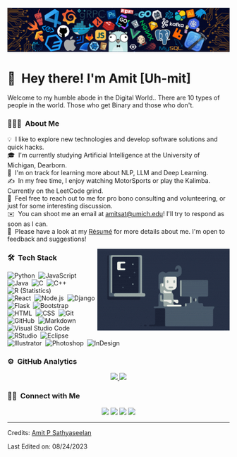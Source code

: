 ![Amit Sathya Banner](https://github.com/Jaydeep-Yadav/Jaydeep-Yadav/blob/main/banner.png)

# 👋 &nbsp;Hey there! I'm Amit [Uh-mit]

<!-- ## 👋 &nbsp;Hey there! I'm Aditya -->

Welcome to my humble abode in the Digital World.. There are 10 types of people in the world. Those who get Binary and those who don't.

### 👨🏻‍💻 &nbsp;About Me
💡 &nbsp;I like to explore new technologies and develop software solutions and quick hacks.\
🎓 &nbsp;I'm currently studying Artificial Intelligence at the University of Michigan, Dearborn.\
🌱 &nbsp;I'm on track for learning more about NLP, LLM and Deep Learning.\
✍️ &nbsp;In my free time, I enjoy watching MotorSports or play the Kalimba. Currently on the LeetCode grind.\
💬 &nbsp;Feel free to reach out to me for pro bono consulting and volunteering, or just for some interesting discussion.\
✉️ &nbsp;You can shoot me an email at amitsat@umich.edu! I'll try to respond as soon as I can.\
📄 &nbsp;Please have a look at my [Résumé](https://amitsathya.github.io/portfolio/assets/Resume_Amit.pdf) for more details about me. I'm open to feedback and suggestions!

<img alt="Night Coding" src="https://raw.githubusercontent.com/AVS1508/AVS1508/master/assets/Night-Coding.gif" align="right"/>

### 🛠 &nbsp;Tech Stack

![Python](https://img.shields.io/badge/-Python-05122A?style=flat&logo=python)&nbsp;
![JavaScript](https://img.shields.io/badge/-JavaScript-05122A?style=flat&logo=javascript)&nbsp;
![Java](https://img.shields.io/badge/-Java-05122A?style=flat&logo=Java&logoColor=FFA518)&nbsp;
![C](https://img.shields.io/badge/-C-05122A?style=flat&logo=C&logoColor=A8B9CC)&nbsp;
![C++](https://img.shields.io/badge/-C++-05122A?style=flat&logo=C%2B%2B&logoColor=00599C)&nbsp;
![R (Statistics)](https://img.shields.io/badge/-R-05122A?style=flat&logo=R&logoColor=276DC3)\
![React](https://img.shields.io/badge/-React-05122A?style=flat&logo=react)&nbsp;
![Node.js](https://img.shields.io/badge/-Node.js-05122A?style=flat&logo=node.js)&nbsp;
![Django](https://img.shields.io/badge/-Django-05122A?style=flat&logo=django&logoColor=092E20)&nbsp;
![Flask](https://img.shields.io/badge/-Flask-05122A?style=flat&logo=flask)&nbsp;
![Bootstrap](https://img.shields.io/badge/-Bootstrap-05122A?style=flat&logo=bootstrap&logoColor=563D7C)\
![HTML](https://img.shields.io/badge/-HTML-05122A?style=flat&logo=HTML5)&nbsp;
![CSS](https://img.shields.io/badge/-CSS-05122A?style=flat&logo=CSS3&logoColor=1572B6)&nbsp;
![Git](https://img.shields.io/badge/-Git-05122A?style=flat&logo=git)&nbsp;
![GitHub](https://img.shields.io/badge/-GitHub-05122A?style=flat&logo=github)&nbsp;
![Markdown](https://img.shields.io/badge/-Markdown-05122A?style=flat&logo=markdown)\
![Visual Studio Code](https://img.shields.io/badge/-Visual%20Studio%20Code-05122A?style=flat&logo=visual-studio-code&logoColor=007ACC)&nbsp;
![RStudio](https://img.shields.io/badge/-RStudio-05122A?style=flat&logo=rstudio)&nbsp;
![Eclipse](https://img.shields.io/badge/-Eclipse-05122A?style=flat&logo=eclipse-ide&logoColor=2C2255)\
![Illustrator](https://img.shields.io/badge/-Illustrator-05122A?style=flat&logo=adobe-illustrator)&nbsp;
![Photoshop](https://img.shields.io/badge/-Photoshop-05122A?style=flat&logo=adobe-photoshop)&nbsp;
![InDesign](https://img.shields.io/badge/-InDesign-05122A?style=flat&logo=adobe-indesign)

### ⚙️ &nbsp;GitHub Analytics

<p align="center">
<a href="https://github.com/Amitsathya">
  <img height="180em" src="https://github-readme-stats-eight-theta.vercel.app/api?username=Amitsathya&show_icons=true&theme=algolia&include_all_commits=true&count_private=true"/>
  <img height="180em" src="https://github-readme-stats-eight-theta.vercel.app/api/top-langs/?username=Amitsathya&layout=compact&langs_count=8&theme=algolia"/>
</a>
</p>

### 🤝🏻 &nbsp;Connect with Me

<p align="center">
<a href="https://amitsathya.github.io/portfolio/"><img src="https://img.shields.io/badge/-portfolio-3423A6?style=flat&logo=Google-Chrome&logoColor=white"/></a>
<a href="https://www.linkedin.com/in/amit-p-sathyaseelan-563a47168/"><img src="https://img.shields.io/badge/-Amit%20P%20Sathyaseelan-0077B5?style=flat&logo=Linkedin&logoColor=white"/></a>
<a href="mailto:amitsat@umich.edu"><img src="https://img.shields.io/badge/-amitsat@umich.edu-D14836?style=flat&logo=Gmail&logoColor=white"/></a>
<a href="https://www.instagram.com/amit_sathya/"><img src="https://img.shields.io/badge/-@amit__sathya-E4405F?style=flat&logo=Instagram&logoColor=white"/></a>
</p>

-----
Credits: [Amit P Sathyaseelan](https://amitsathya.github.io/portfolio/)

Last Edited on: 08/24/2023

